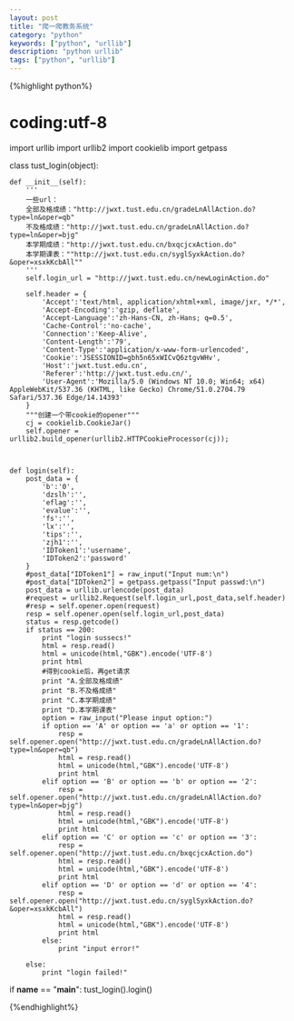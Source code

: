 ```yaml
---
layout: post
title: "爬一爬教务系统"
category: "python"
keywords: ["python", "urllib"]
description: "python urllib"
tags: ["python", "urllib"]
---
```

{%highlight python%}
# coding:utf-8

import urllib
import urllib2
import cookielib
import getpass


class tust_login(object):


    def __init__(self):
        '''
        一些url：
        全部及格成绩："http://jwxt.tust.edu.cn/gradeLnAllAction.do?type=ln&oper=qb"
        不及格成绩："http://jwxt.tust.edu.cn/gradeLnAllAction.do?type=ln&oper=bjg"
        本学期成绩："http://jwxt.tust.edu.cn/bxqcjcxAction.do"
        本学期课表：""http://jwxt.tust.edu.cn/syglSyxkAction.do?&oper=xsxkKcbAll""
        '''
        self.login_url = "http://jwxt.tust.edu.cn/newLoginAction.do"

        self.header = {
            'Accept':'text/html, application/xhtml+xml, image/jxr, */*',
            'Accept-Encoding':'gzip, deflate',
            'Accept-Language':'zh-Hans-CN, zh-Hans; q=0.5',
            'Cache-Control':'no-cache',
            'Connection':'Keep-Alive',
            'Content-Length':'79',
            'Content-Type':'application/x-www-form-urlencoded',
            'Cookie':'JSESSIONID=gbh5n65xWICvQ6ztgvWHv',
            'Host':'jwxt.tust.edu.cn',
            'Referer':'http://jwxt.tust.edu.cn/',
            'User-Agent':'Mozilla/5.0 (Windows NT 10.0; Win64; x64) AppleWebKit/537.36 (KHTML, like Gecko) Chrome/51.0.2704.79 Safari/537.36 Edge/14.14393'
        }
        """创建一个带cookie的opener"""
        cj = cookielib.CookieJar()
        self.opener = urllib2.build_opener(urllib2.HTTPCookieProcessor(cj));



    def login(self):
        post_data = {
            'b':'0',
            'dzslh':'',
            'eflag':'',
            'evalue':'',
            'fs':'',
            'lx':'',
            'tips':'',
            'zjh1':'',
            'IDToken1':'username',
            'IDToken2':'password'
        }
        #post_data["IDToken1"] = raw_input("Input num:\n")
        #post_data["IDToken2"] = getpass.getpass("Input passwd:\n")
        post_data = urllib.urlencode(post_data)
        #request = urllib2.Request(self.login_url,post_data,self.header)
        #resp = self.opener.open(request)
        resp = self.opener.open(self.login_url,post_data)
        status = resp.getcode()
        if status == 200:
            print "login sussecs!"
            html = resp.read()
            html = unicode(html,"GBK").encode('UTF-8')
            print html
            #得到cookie后，再get请求
            print "A.全部及格成绩"
            print "B.不及格成绩"
            print "C.本学期成绩"
            print "D.本学期课表"
            option = raw_input("Please input option:")
            if option == 'A' or option == 'a' or option == '1':
                resp = self.opener.open("http://jwxt.tust.edu.cn/gradeLnAllAction.do?type=ln&oper=qb")
                html = resp.read()
                html = unicode(html,"GBK").encode('UTF-8')
                print html
            elif option == 'B' or option == 'b' or option == '2':
                resp = self.opener.open("http://jwxt.tust.edu.cn/gradeLnAllAction.do?type=ln&oper=bjg")
                html = resp.read()
                html = unicode(html,"GBK").encode('UTF-8')
                print html
            elif option == 'C' or option == 'c' or option == '3':
                resp = self.opener.open("http://jwxt.tust.edu.cn/bxqcjcxAction.do")
                html = resp.read()
                html = unicode(html,"GBK").encode('UTF-8')
                print html
            elif option == 'D' or option == 'd' or option == '4':
                resp = self.opener.open("http://jwxt.tust.edu.cn/syglSyxkAction.do?&oper=xsxkKcbAll")
                html = resp.read()
                html = unicode(html,"GBK").encode('UTF-8')
                print html
            else:
                print "input error!"

        else:
            print "login failed!"



if __name__ == "__main__":
    tust_login().login()

{%endhighlight%}
